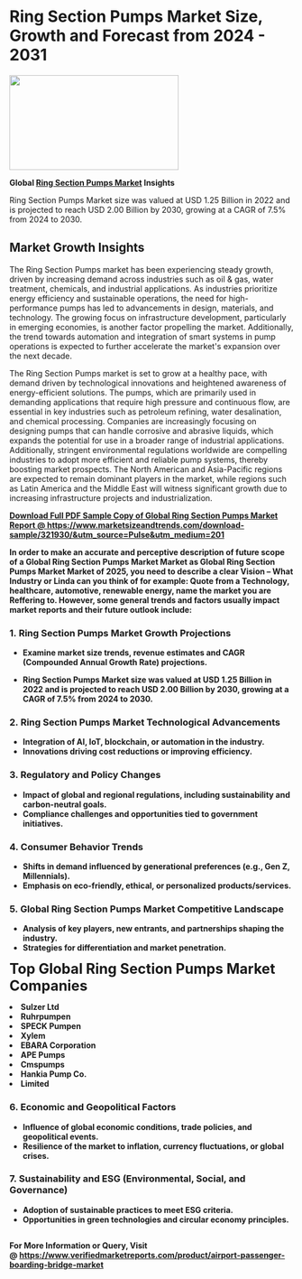 <H1>Ring Section Pumps Market Size, Growth and Forecast from 2024 - 2031</H1><img class="aligncenter size-medium wp-image-584254" src="https://thirdeyenews.in/wp-content/uploads/2024/09/Global-Market-Research-300x168.jpeg" alt="" width="300" height="168" /><p><strong>Global&nbsp;<a href="https://www.marketsizeandtrends.com/download-sample/321930/&amp;utm_source=Pulse&amp;utm_medium=201">Ring Section Pumps Market</a> Insights</strong></p><p>Ring Section Pumps Market size was valued at USD 1.25 Billion in 2022 and is projected to reach USD 2.00 Billion by 2030, growing at a CAGR of 7.5% from 2024 to 2030.</p><p><h2>Market Growth Insights</h2> <p>The Ring Section Pumps market has been experiencing steady growth, driven by increasing demand across industries such as oil & gas, water treatment, chemicals, and industrial applications. As industries prioritize energy efficiency and sustainable operations, the need for high-performance pumps has led to advancements in design, materials, and technology. The growing focus on infrastructure development, particularly in emerging economies, is another factor propelling the market. Additionally, the trend towards automation and integration of smart systems in pump operations is expected to further accelerate the market's expansion over the next decade.</p> <p><strong><a href="#"></a></strong></p> <p>The Ring Section Pumps market is set to grow at a healthy pace, with demand driven by technological innovations and heightened awareness of energy-efficient solutions. The pumps, which are primarily used in demanding applications that require high pressure and continuous flow, are essential in key industries such as petroleum refining, water desalination, and chemical processing. Companies are increasingly focusing on designing pumps that can handle corrosive and abrasive liquids, which expands the potential for use in a broader range of industrial applications. Additionally, stringent environmental regulations worldwide are compelling industries to adopt more efficient and reliable pump systems, thereby boosting market prospects. The North American and Asia-Pacific regions are expected to remain dominant players in the market, while regions such as Latin America and the Middle East will witness significant growth due to increasing infrastructure projects and industrialization. <p><strong><a href="#"></p><p><span class=""><strong>Download Full PDF Sample Copy of Global Ring Section Pumps Market Report</strong> @ <a href="https://www.marketsizeandtrends.com/download-sample/321930/&amp;utm_source=Pulse&amp;utm_medium=201" target="_blank">https://www.marketsizeandtrends.com/download-sample/321930/&amp;utm_source=Pulse&amp;utm_medium=201</a></span></p><p>In order to make an accurate and perceptive description of future scope of a Global&nbsp;Ring Section Pumps Market Market as Global&nbsp;Ring Section Pumps Market Market of 2025, you need to describe a clear Vision &ndash; What Industry or Linda can you think of for example: Quote from a Technology, healthcare, automotive, renewable energy, name the market you are Reffering to. However, some general trends and factors usually impact market reports and their future outlook include:</p><h3>1.&nbsp;<strong>Ring Section Pumps Market Growth Projections</strong></h3><ul><li>Examine market size trends, revenue estimates and CAGR (Compounded Annual Growth Rate) projections.</li><li><p>Ring Section Pumps Market size was valued at USD 1.25 Billion in 2022 and is projected to reach USD 2.00 Billion by 2030, growing at a CAGR of 7.5% from 2024 to 2030.</p></li></ul><h3>2.&nbsp;<strong>Ring Section Pumps Market Technological Advancements</strong></h3><ul><li>Integration of AI, IoT, blockchain, or automation in the industry.</li><li>Innovations driving cost reductions or improving efficiency.</li></ul><h3>3.&nbsp;<strong>Regulatory and Policy Changes</strong></h3><ul><li>Impact of global and regional regulations, including sustainability and carbon-neutral goals.</li><li>Compliance challenges and opportunities tied to government initiatives.</li></ul><h3>4.&nbsp;<strong>Consumer Behavior Trends</strong></h3><ul><li>Shifts in demand influenced by generational preferences (e.g., Gen Z, Millennials).</li><li>Emphasis on eco-friendly, ethical, or personalized products/services.</li></ul><h3>5.&nbsp;<strong>Global Ring Section Pumps Market Competitive Landscape</strong></h3><ul><li>Analysis of key players, new entrants, and partnerships shaping the industry.</li><li>Strategies for differentiation and market penetration.</li></ul><p data-pm-slice="1 1 []"><span style="color: inherit; font-family: inherit; font-size: 25px;">Top Global Ring Section Pumps Market Companies</span></p><div class="" data-test-id=""><p><li>Sulzer Ltd</li><li> Ruhrpumpen</li><li> SPECK Pumpen</li><li> Xylem</li><li> EBARA Corporation</li><li> APE Pumps</li><li> Cmspumps</li><li> Hankia Pump Co.</li><li> Limited</li></p></div><h3>6.&nbsp;<strong>Economic and Geopolitical Factors</strong></h3><ul><li>Influence of global economic conditions, trade policies, and geopolitical events.</li><li>Resilience of the market to inflation, currency fluctuations, or global crises.</li></ul><h3>7.&nbsp;<strong>Sustainability and ESG (Environmental, Social, and Governance)</strong></h3><ul><li>Adoption of sustainable practices to meet ESG criteria.</li><li>Opportunities in green technologies and circular economy principles.</li></ul><h2><strong style="font-size: 14px;">For More Information or Query, Visit @&nbsp;</strong><a style="background-color: #ffffff; font-size: 14px;" href="https://www.marketsizeandtrends.com/report/ring-section-pumps-market/" target="_blank">https://www.verifiedmarketreports.com/product/airport-passenger-boarding-bridge-market</a></h2>
